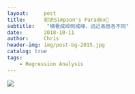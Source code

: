 ```yaml
---
layout:     post
title:      初识Simpson's Paradox🤪
subtitle:    "横看成岭侧成峰，远近高低各不同"
date:       2018-10-11
author:     Chris
header-img: img/post-bg-2015.jpg
catalog: true
tags:
    - Regression Analysis
---
```


![](https://ws3.sinaimg.cn/large/006tNbRwly1fw42yb5u39j31kw16ohdv.jpg)
